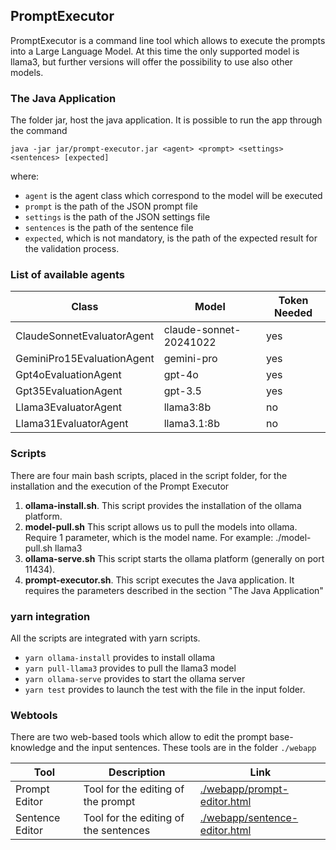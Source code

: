 ## PromptExecutor
PromptExecutor is a command line tool which allows to execute the prompts into a Large Language Model. At this time the only supported model is llama3, but further versions will offer the possibility to use also other models.

### The Java Application
The folder jar, host the java application. It is possible to run the app through the command

`java -jar jar/prompt-executor.jar <agent> <prompt> <settings> <sentences> [expected]`

where:

- `agent` is the agent class which correspond to the model will be executed
- `prompt` is the path of the JSON prompt file
- `settings` is the path of the JSON settings file
- `sentences` is the path of the sentence file
- `expected`, which is not mandatory, is the path of the expected result for the validation process.

### List of available agents

| Class                      | Model                  | Token Needed | 
|----------------------------|------------------------|--------------| 
| ClaudeSonnetEvaluatorAgent | claude-sonnet-20241022 | yes          | 
| GeminiPro15EvaluationAgent | gemini-pro             | yes          | 
| Gpt4oEvaluationAgent       | gpt-4o                 | yes          | 
| Gpt35EvaluationAgent       | gpt-3.5                | yes          | 
| Llama3EvaluatorAgent       | llama3:8b              | no           | 
| Llama31EvaluatorAgent      | llama3.1:8b            | no           | 


### Scripts
There are four main bash scripts, placed in the script folder, for the installation and the execution of the Prompt Executor
1. **ollama-install.sh**. This script provides the installation of the ollama platform.
2. **model-pull.sh** This script allows us to pull the models into ollama. Require 1 parameter, which is the model name. For example: ./model-pull.sh llama3
3. **ollama-serve.sh** This script starts the ollama platform (generally on port 11434).
4. **prompt-executor.sh**. This script executes the Java application. It requires the parameters described in the section "The Java Application"

### yarn integration

All the scripts are integrated with yarn scripts.

- `yarn ollama-install` provides to install ollama
- `yarn pull-llama3` provides to pull the llama3 model
- `yarn ollama-serve` provides to start the ollama server
- `yarn test` provides to launch the test with the file in the input folder.

### Webtools 

There are two web-based tools which allow to edit the prompt base-knowledge and the input sentences. These tools are in the folder `./webapp`

| Tool            | Description                           | Link                                                           |
|-----------------|---------------------------------------|----------------------------------------------------------------| 
| Prompt Editor   | Tool for the editing of the prompt    | [./webapp/prompt-editor.html](./webapp/prompt-editor.html)     |
| Sentence Editor | Tool for the editing of the sentences | [./webapp/sentence-editor.html](./webapp/sentence-editor.html) |

